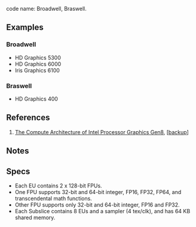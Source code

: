 code name: Broadwell, Braswell.


## Examples

### Broadwell
* HD Graphics 5300
* HD Graphics 6000
* Iris Graphics 6100

### Braswell
* HD Graphics 400

## References

1. [The Compute Architecture of Intel Processor Graphics Gen8](https://www.intel.com/content/dam/develop/external/us/en/documents/compute-architecture-of-intel-processor-graphics-gen8-166010.pdf), [[backup](../pdf/compute-architecture-of-intel-processor-graphics-gen8-166010.pdf)]


## Notes

## Specs

* Each EU contains 2 x 128-bit FPUs.
* One FPU supports 32-bit and 64-bit integer, FP16, FP32, FP64, and transcendental math functions.
* Other FPU supports only 32-bit and 64-bit integer, FP16 and FP32.
* Each Subslice contains 8 EUs and a sampler (4 tex/clk), and has 64 KB shared memory.

